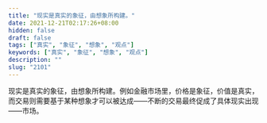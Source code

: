 ```yaml
---
title: "现实是真实的象征，由想象所构建。"
date: 2021-12-21T02:17:26+08:00
hidden: false
draft: false
tags: ["真实", "象征", "想象", "观点"]
keywords: ["真实", "象征", "想象", "观点"]
description: ""
slug: "2101"
---
```


现实是真实的象征，由想象所构建。例如金融市场里，价格是象征，价值是真实，而交易则需要基于某种想象才可以被达成——不断的交易最终促成了具体现实出现——市场。
